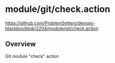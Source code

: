 # module/git/check.action

https://github.com/ProblemSetters/devops-blackbox/blob/2204/module/git/check.action

## Overview

Git module "check" action



